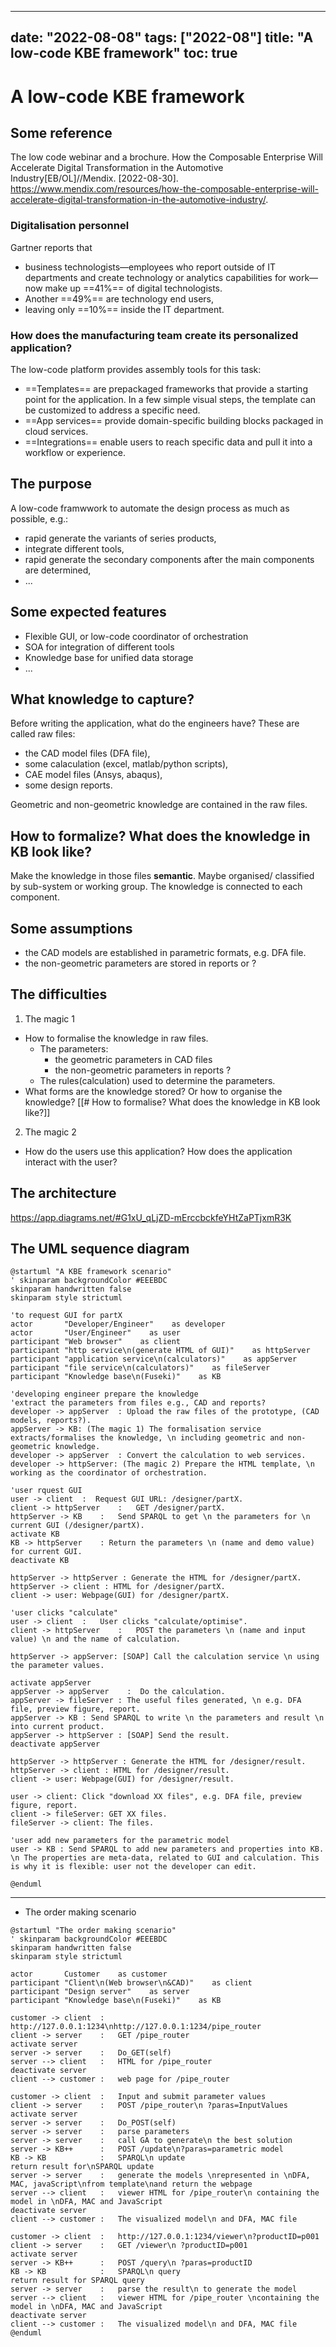 ---
date: "2022-08-08"
tags: ["2022-08"]
title: "A low-code KBE framework"
toc: true
----


# A low-code KBE framework

## Some reference
The low code webinar and a brochure.
How the Composable Enterprise Will Accelerate Digital Transformation in the Automotive Industry[EB/OL]//Mendix. [2022-08-30]. https://www.mendix.com/resources/how-the-composable-enterprise-will-accelerate-digital-transformation-in-the-automotive-industry/.


### Digitalisation personnel
Gartner reports that 
- business technologists—employees who report outside of IT departments and create technology or analytics capabilities for work—now make up ==41%== of digital technologists.
- Another ==49%== are technology end users, 
- leaving only ==10%== inside the IT department.

### How does the manufacturing team create its personalized application? 

The low-code platform provides assembly tools for this task: 
- ==Templates== are prepackaged frameworks that provide a starting point for the application. In a few simple visual steps, the template can be customized to address a specific need. 
- ==App services== provide domain-specific building blocks packaged in cloud services. 
- ==Integrations== enable users to reach specific data and pull it into a workflow or experience.

## The purpose
A low-code framwwork to automate the design process as much as possible, e.g.:
- rapid generate the variants of series products,
- integrate different tools,
- rapid generate the secondary components after the main components are determined,
- ...

## Some expected features
- Flexible GUI, or low-code coordinator of orchestration
- SOA for integration of different tools
- Knowledge base for unified data storage
- ...

## What knowledge to capture?
Before writing the application, what do the engineers have?
These are called raw files:
- the CAD model files (DFA file), 
- some calaculation (excel, matlab/python scripts), 
- CAE model files (Ansys, abaqus),
- some design reports.

Geometric and non-geometric knowledge are contained in the raw files.

## How to formalize? What does the knowledge in KB look like?
Make the knowledge in those files **semantic**.
Maybe organised/ classified by sub-system or working group.
The knowledge is connected to each component.

## Some assumptions
- the CAD models are established in parametric formats, e.g. DFA file.
- the non-geometric parameters are stored in reports or ?

## The difficulties
1. The magic 1
- How to formalise the knowledge in raw files.
    - The parameters:
        - the geometric parameters in CAD files
        - the non-geometric parameters in reports ?
    - The rules(calculation) used to determine the parameters.
- What forms are the knowledge stored? Or how to organise the knowledge?
    [[# How to formalise? What does the knowledge in KB look like?]]

2. The magic 2
- How do the users use this application? How does the application interact with the user?


## The architecture
https://app.diagrams.net/#G1xU_qLjZD-mErccbckfeYHtZaPTjxmR3K

## The UML sequence diagram
```plantuml
@startuml "A KBE framework scenario"
' skinparam backgroundColor #EEEBDC
skinparam handwritten false
skinparam style strictuml

'to request GUI for partX
actor       "Developer/Engineer"    as developer
actor       "User/Engineer"    as user
participant "Web browser"    as client
participant "http service\n(generate HTML of GUI)"    as httpServer
participant "application service\n(calculators)"    as appServer
participant "file service\n(calculators)"    as fileServer
participant "Knowledge base\n(Fuseki)"    as KB

'developing engineer prepare the knowledge
'extract the parameters from files e.g., CAD and reports?
developer -> appServer  : Upload the raw files of the prototype, (CAD models, reports?).
appServer -> KB: (The magic 1) The formalisation service extracts/formalises the knowledge, \n including geometric and non-geometric knowledge.
developer -> appServer  : Convert the calculation to web services.
developer -> httpServer: (The magic 2) Prepare the HTML template, \n working as the coordinator of orchestration.

'user rquest GUI
user -> client  :  Request GUI URL: /designer/partX.
client -> httpServer    :   GET /designer/partX.
httpServer -> KB    :   Send SPARQL to get \n the parameters for \n current GUI (/designer/partX).
activate KB
KB -> httpServer    : Return the parameters \n (name and demo value) for current GUI.
deactivate KB

httpServer -> httpServer : Generate the HTML for /designer/partX.
httpServer -> client : HTML for /designer/partX.
client -> user: Webpage(GUI) for /designer/partX.

'user clicks "calculate"
user -> client  :   User clicks "calculate/optimise".
client -> httpServer    :   POST the parameters \n (name and input value) \n and the name of calculation.

httpServer -> appServer: [SOAP] Call the calculation service \n using the parameter values.

activate appServer
appServer -> appServer    :  Do the calculation.
appServer -> fileServer : The useful files generated, \n e.g. DFA file, preview figure, report.
appServer -> KB : Send SPARQL to write \n the parameters and result \n into current product.
appServer -> httpServer : [SOAP] Send the result.
deactivate appServer

httpServer -> httpServer : Generate the HTML for /designer/result.
httpServer -> client : HTML for /designer/result.
client -> user: Webpage(GUI) for /designer/result.

user -> client: Click "download XX files", e.g. DFA file, preview figure, report.
client -> fileServer: GET XX files.
fileServer -> client: The files.

'user add new parameters for the parametric model
user -> KB : Send SPARQL to add new parameters and properties into KB. \n The properties are meta-data, related to GUI and calculation. This is why it is flexible: user not the developer can edit.

@enduml
```

--------------------
- The order making scenario
```plantuml
@startuml "The order making scenario"
' skinparam backgroundColor #EEEBDC
skinparam handwritten false
skinparam style strictuml

actor       Customer    as customer
participant "Client\n(Web browser\n&CAD)"    as client
participant "Design server"    as server
participant "Knowledge base\n(Fuseki)"    as KB

customer -> client  :   http://127.0.0.1:1234\nhttp://127.0.0.1:1234/pipe_router
client -> server    :   GET /pipe_router
activate server
server -> server    :   Do_GET(self)
server --> client   :   HTML for /pipe_router
deactivate server
client --> customer :   web page for /pipe_router

customer -> client  :   Input and submit parameter values
client -> server    :   POST /pipe_router\n ?paras=InputValues
activate server
server -> server    :   Do_POST(self)
server -> server    :   parse parameters
server -> server    :   call GA to generate\n the best solution
server -> KB++      :   POST /update\n?paras=parametric model
KB -> KB            :   SPARQL\n update
return result for\nSPARQL update
server -> server    :   generate the models \nrepresented in \nDFA, MAC, javaScript\nfrom template\nand return the webpage
server --> client   :   viewer HTML for /pipe_router\n containing the model in \nDFA, MAC and JavaScript
deactivate server
client --> customer :   The visualized model\n and DFA, MAC file

customer -> client  :   http://127.0.0.1:1234/viewer\n?productID=p001
client -> server    :   GET /viewer\n ?productID=p001
activate server
server -> KB++      :   POST /query\n ?paras=productID
KB -> KB            :   SPARQL\n query
return result for SPARQL query
server -> server    :   parse the result\n to generate the model
server --> client   :   viewer HTML for /pipe_router \ncontaining the model in \nDFA, MAC and JavaScript
deactivate server
client --> customer :   The visualized model\n and DFA, MAC file
@enduml
```
